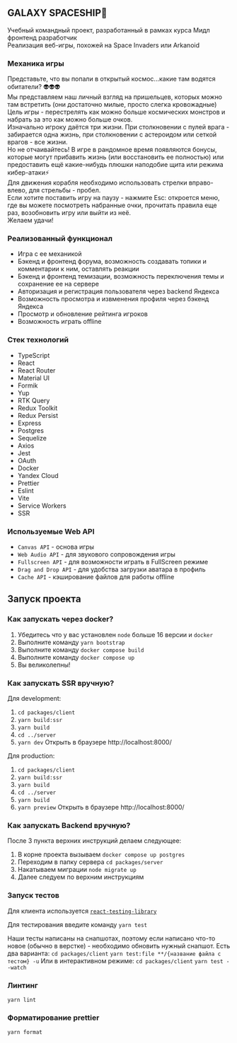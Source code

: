 ## GALAXY SPACESHIP🚀

Учебный командный проект, разработанный в рамках курса Мидл фронтенд разработчик  
Реализация веб-игры, похожей на Space Invaders или Arkanoid

### Механика игры
Представьте, что вы попали в открытый космос...какие там водятся обитатели? 👽👽👽  
Мы представляем наш личный взгляд на пришельцев, которых можно там встретить (они достаточно милые, просто слегка кровожадные)  
Цель игры - перестрелять как можно больше космических монстров и набрать за это как можно больше очков.  
Изначально игроку даётся три жизни. При столкновении с пулей врага - забирается одна жизнь, при столкновении с астероидом или сеткой врагов - все жизни.  
Но не отчаивайтесь! В игре в рандомное время появляются бонусы, которые могут прибавить жизнь (или восстановить ее полностью) или предоставить ещё какие-нибудь плюшки наподобие щита или режима кибер-атаки⚡  
Для движения корабля необходимо использовать стрелки вправо-влево, для стрельбы - пробел.  
Если хотите поставить игру на паузу - нажмите Esc: откроется меню, где вы можете посмотреть набранные очки, прочитать правила еще раз, возобновить игру или выйти из неё.  
Желаем удачи!

### Реализованный функционал

* Игра с ее механикой
* Бэкенд и фронтенд форума, возможность создавать топики и комментарии к ним, оставлять реакции
* Бэкенд и фронтенд темизации, возможность переключения темы и сохранение ее на сервере
* Авторизация и регистрация пользователя через backend Яндекса
* Возможность просмотра и извменения профиля через бэкенд Яндекса
* Просмотр и обновление рейтинга игроков
* Возможность играть offline

### Стек технологий

* TypeScript
* React
* React Router
* Material UI
* Formik
* Yup
* RTK Query
* Redux Toolkit
* Redux Persist
* Express
* Postgres
* Sequelize
* Axios
* Jest
* OAuth
* Docker
* Yandex Cloud
* Prettier
* Eslint
* Vite
* Service Workers
* SSR

### Используемые Web API
* `Canvas API` - основа игры
* `Web Audio API` - для звукового сопровождения игры
* `Fullscreen API` - для возможности играть в FullScreen режиме
* `Drag and Drop API` - для удобства загрузки аватара в профиль
* `Cache API` - кэширование файлов для работы offline

## Запуск проекта
### Как запускать через docker?

1. Убедитесь что у вас установлен `node` больше 16 версии и `docker`
2. Выполните команду `yarn bootstrap`
3. Выполните команду `docker compose build`
3. Выполните команду `docker compose up`
4. Вы великолепны!

### Как запускать SSR вручную?
Для development:
1. `cd packages/client`
2. `yarn build:ssr`
3. `yarn build`
4. `cd ../server`
5. `yarn dev`
Открыть в браузере http://localhost:8000/

Для production:
1. `cd packages/client`
2. `yarn build:ssr`
3. `yarn build`
4. `cd ../server`
5. `yarn build`
6. `yarn preview`
Открыть в браузере http://localhost:8000/

### Как запускать Backend вручную?

После 3 пункта верхних инструкций делаем следующее:
1. В корне проекта вызываем `docker compose up postgres`
2. Переходим в папку сервера `cd packages/server`
3. Накатываем миграции `node migrate up`
4. Далее следуем по верхним инструкциям


### Запуск тестов

Для клиента используется [`react-testing-library`](https://testing-library.com/docs/react-testing-library/intro/)

Для тестирования введите команду ```yarn test```

Наши тесты написаны на снапшотах, поэтому если написано что-то новое (обычно в верстке) - необходимо обновить нужный снапшот.
Есть два варианта:
```cd packages/client```
```yarn test:file **/{название файла с тестом} -u```
Или в интерактивном режиме:
```cd packages/client```
```yarn test --watch```

### Линтинг

```yarn lint```

### Форматирование prettier

```yarn format```
